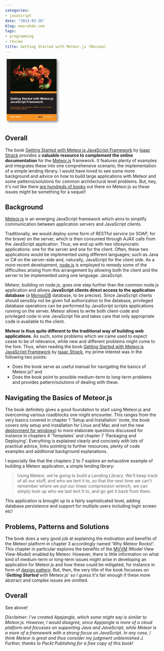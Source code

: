 ```yaml
---
categories:
- javascript
date: "2013-03-26"
blog: maxrohde.com
tags:
- programming
- review
title: Getting Started with Meteor.js (Review)
---
```


![](images/032613_2034_gettingstar1.png)

## Overall

The book [Getting Started with Meteor.js JavaScript Framework](http://www.packtpub.com/getting-started-with-meteor-javascript-framework/book) by [Isaac Strack](https://twitter.com/istrack) provides a **valuable resource to complement the online documentation** for the [Meteor.js](http://meteor.com/) framework. It features plenty of examples and integrates these into one comprehensive scenario; the implementation of a simple lending library. I would have loved to see some more background and advice on how to build large applications with Meteor and some patterns/solutions for common architectural level problems. But, hey, it's not like there [are hundreds of books](http://www.amazon.com/s/ref=nb_sb_noss_1?url=search-alias%3Daps&field-keywords=meteor.js) out there on Meteor.js so these issues might be something for a sequel!

## Background

[Meteor.js](http://meteor.com/) is an emerging JavaScript framework which aims to simplify communication between application servers and JavaScript clients.

Traditionally, we would deploy some form of RESTful service (or SOAP, for the brave) on the server, which is then consumed through AJAX calls from the JavaScript application. Thus, we end up with two idiosyncratic applications: one for the server and one for the client. Often, these two applications would be implemented using different languages; such as Java or C# on the server-side and, naturally, JavaScript for the client side. As a more recent development, [node.js](http://nodejs.org/) is employed to remedy some of the difficulties arising from this arrangement by allowing both the client and the server to be implemented using one language: JavaScript.

Meteor, building on node.js, goes one step further than the common node.js application and allows **JavaScript clients direct access to the application database** (a [MongoDB](http://www.mongodb.org/) database, to be precise). Since JavaScript clients should sensibly not be given full authorization to the database, privileged database operations can be performed by JavaScript scripts applications running on the server. Meteor allows to write both client-code and privileged code in one JavaScript file and takes care that only appropriate code is available to the client.

**Meteor is thus quite different to the traditional way of building web applications**. As such, some problems which we came used to expect cease to be of relevance, while new and different problems might come to the fore. Thus, when reading the book [Getting Started with Meteor.js JavaScript Framework](http://www.packtpub.com/getting-started-with-meteor-javascript-framework/book) by [Isaac Strack](https://twitter.com/istrack), my prime interest was in the following two points:

- Does the book serve as useful manual for navigating the basics of Meteor.js? and
- Does the book point to possible medium-term to long-term problems and provides pattern/solutions of dealing with these.

## Navigating the Basics of Meteor.js

The book definitely gives a good foundation to start using Meteor.js and overcoming various roadblocks one might encounter. This ranges from the very basics covered in chapter 1 'Setup and Installation' (note, the book covers only setup and installation for Linux and Mac and not the new [deployment for windows](http://win.meteor.com/)) to more elaborate questions discussed for instance in chapters 4 'Templates' and chapter 7 'Packaging and Deploying'. Everything is explained clearly and concisely with lots of practical advice, links pointing to further resources, plenty of code examples and additional background explanations.

I especially like that the chapters 2 to 7 explore an exhaustive example of building a Meteor application, a simple lending library:

> Using Meteor, we're going to build a Lending Library. We'll keep track of all our stuff, and who we lent it to, so that the next time we can't remember where we put our linear compression wrench, we can simply look up who we last lent it to, and go get it back from them.

This application is brought up to a fairly sophisticated level, adding database persistence and support for multiple users including login screen etc!

## Problems, Patterns and Solutions

The book does a very good job at explaining the motivation and benefits of the Meteor platform in chapter 3 accordingly named 'Why Meteor Rocks!'. This chapter in particular explores the benefits of the [MVVM](http://en.wikipedia.org/wiki/Model_View_ViewModel) (Model View View-Model) enabled by Meteor. However, there is little information on what kind of medium-term or long-term issues might arise in developing an application for Meteor.js and how these could be mitigated, for instance in form of [design pattern](http://www.citeulike.org/user/mxro/author/Gamma). But, then, the very title of the book focusses on '**_Getting Started_** with Meteor.js' so I guess it's fair enough if these more abstract and complex issues are omitted.

## Overall

See above!

_Disclaimer: I've created Appjangle, which some might say is similar to Meteor.js. However, I would disagree, since Appjangle is more of a cloud platform and focusses on supporting Java and JavaScript, while Meteor is a more of a framework with a strong focus on JavaScript. In any case, I think Meteor is great and thus consider my judgment unblemished J. Further, thanks to Packt Publishing for a free copy of this book!_